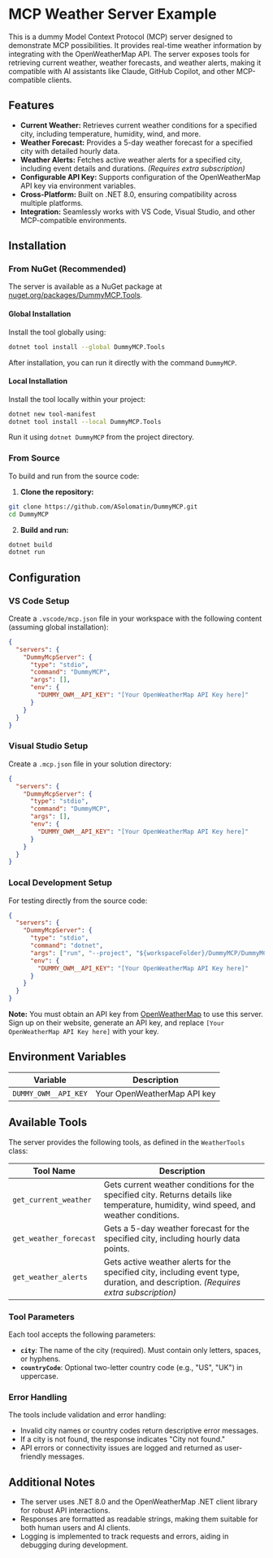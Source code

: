 # MCP Weather Server Example

This is a dummy Model Context Protocol (MCP) server designed to demonstrate MCP possibilities. It provides real-time weather information by integrating with the OpenWeatherMap API. The server exposes tools for retrieving current weather, weather forecasts, and weather alerts, making it compatible with AI assistants like Claude, GitHub Copilot, and other MCP-compatible clients.

## Features

- **Current Weather:** Retrieves current weather conditions for a specified city, including temperature, humidity, wind, and more.
- **Weather Forecast:** Provides a 5-day weather forecast for a specified city with detailed hourly data.
- **Weather Alerts:** Fetches active weather alerts for a specified city, including event details and durations. *(Requires extra subscription)*
- **Configurable API Key:** Supports configuration of the OpenWeatherMap API key via environment variables.
- **Cross-Platform:** Built on .NET 8.0, ensuring compatibility across multiple platforms.
- **Integration:** Seamlessly works with VS Code, Visual Studio, and other MCP-compatible environments.

## Installation

### From NuGet (Recommended)

The server is available as a NuGet package at [nuget.org/packages/DummyMCP.Tools](https://nuget.org/packages/DummyMCP.Tools).

#### Global Installation

Install the tool globally using:

```bash
dotnet tool install --global DummyMCP.Tools
```

After installation, you can run it directly with the command `DummyMCP`.

#### Local Installation

Install the tool locally within your project:

```bash
dotnet new tool-manifest
dotnet tool install --local DummyMCP.Tools
```

Run it using `dotnet DummyMCP` from the project directory.

### From Source

To build and run from the source code:

1. **Clone the repository:**

```bash
git clone https://github.com/ASolomatin/DummyMCP.git
cd DummyMCP
```

2. **Build and run:**

```bash
dotnet build
dotnet run
```

## Configuration

### VS Code Setup

Create a `.vscode/mcp.json` file in your workspace with the following content (assuming global installation):

```json
{
  "servers": {
    "DummyMcpServer": {
      "type": "stdio",
      "command": "DummyMCP",
      "args": [],
      "env": {
        "DUMMY_OWM__API_KEY": "[Your OpenWeatherMap API Key here]"
      }
    }
  }
}
```

### Visual Studio Setup

Create a `.mcp.json` file in your solution directory:

```json
{
  "servers": {
    "DummyMcpServer": {
      "type": "stdio",
      "command": "DummyMCP",
      "args": [],
      "env": {
        "DUMMY_OWM__API_KEY": "[Your OpenWeatherMap API Key here]"
      }
    }
  }
}
```

### Local Development Setup

For testing directly from the source code:

```json
{
  "servers": {
    "DummyMcpServer": {
      "type": "stdio",
      "command": "dotnet",
      "args": ["run", "--project", "${workspaceFolder}/DummyMCP/DummyMCP.csproj"],
      "env": {
        "DUMMY_OWM__API_KEY": "[Your OpenWeatherMap API Key here]"
      }
    }
  }
}
```

**Note:** You must obtain an API key from [OpenWeatherMap](https://openweathermap.org/) to use this server. Sign up on their website, generate an API key, and replace `[Your OpenWeatherMap API Key here]` with your key.

## Environment Variables

| Variable           | Description                      |
|--------------------|----------------------------------|
| `DUMMY_OWM__API_KEY` | Your OpenWeatherMap API key      |

## Available Tools

The server provides the following tools, as defined in the `WeatherTools` class:

| Tool Name            | Description                                             |
|----------------------|---------------------------------------------------------|
| `get_current_weather` | Gets current weather conditions for the specified city. Returns details like temperature, humidity, wind speed, and weather conditions. |
| `get_weather_forecast` | Gets a 5-day weather forecast for the specified city, including hourly data points. |
| `get_weather_alerts`  | Gets active weather alerts for the specified city, including event type, duration, and description. *(Requires extra subscription)* |

### Tool Parameters

Each tool accepts the following parameters:
- **`city`**: The name of the city (required). Must contain only letters, spaces, or hyphens.
- **`countryCode`**: Optional two-letter country code (e.g., "US", "UK") in uppercase.

### Error Handling

The tools include validation and error handling:
- Invalid city names or country codes return descriptive error messages.
- If a city is not found, the response indicates "City not found."
- API errors or connectivity issues are logged and returned as user-friendly messages.

## Additional Notes

- The server uses .NET 8.0 and the OpenWeatherMap .NET client library for robust API interactions.
- Responses are formatted as readable strings, making them suitable for both human users and AI clients.
- Logging is implemented to track requests and errors, aiding in debugging during development.
